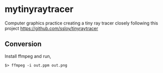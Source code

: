 # mytinyraytracer
Computer graphics practice creating a tiny ray tracer closely following this project https://github.com/ssloy/tinyraytracer

## Conversion

Install ffmpeg and run,

```
$> ffmpeg -i out.ppm out.png
```